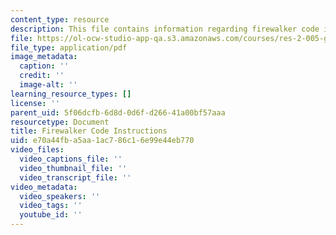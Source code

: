 ```yaml
---
content_type: resource
description: This file contains information regarding firewalker code instructions.
file: https://ol-ocw-studio-app-qa.s3.amazonaws.com/courses/res-2-005-girls-who-build-make-your-own-wearables-workshop-spring-2015/e70a44fba5aa1ac786c16e99e44eb770_MITRES_2_005S15_Code.pdf
file_type: application/pdf
image_metadata:
  caption: ''
  credit: ''
  image-alt: ''
learning_resource_types: []
license: ''
parent_uid: 5f06dcfb-6d8d-0d6f-d266-41a00bf57aaa
resourcetype: Document
title: Firewalker Code Instructions
uid: e70a44fb-a5aa-1ac7-86c1-6e99e44eb770
video_files:
  video_captions_file: ''
  video_thumbnail_file: ''
  video_transcript_file: ''
video_metadata:
  video_speakers: ''
  video_tags: ''
  youtube_id: ''
---
```

